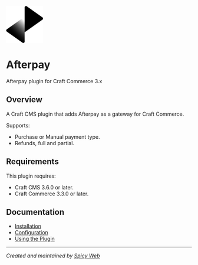 <img src="src/resources/img/logo.svg" width="100">

# Afterpay

Afterpay plugin for Craft Commerce 3.x

## Overview

A Craft CMS plugin that adds Afterpay as a gateway for Craft Commerce.

Supports:

- Purchase or Manual payment type.
- Refunds, full and partial.

## Requirements

This plugin requires: 
- Craft CMS 3.6.0 or later.
- Craft Commerce 3.3.0 or later.

## Documentation

- [Installation](docs/installation.md)
- [Configuration](docs/configuration.md)
- [Using the Plugin](docs/using-the-plugin.md)


---

*Created and maintained by [Spicy Web](https://spicyweb.com.au)*
